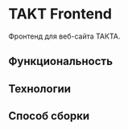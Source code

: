 # TAKT Frontend

Фронтенд для веб-сайта ТАКТА.

## Функциональность

## Технологии

## Способ сборки
